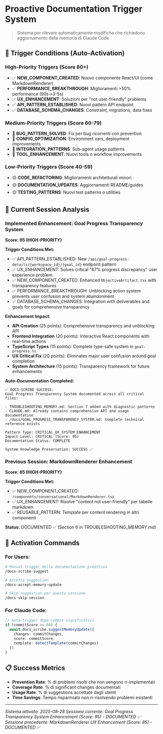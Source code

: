 # Proactive Documentation Trigger System

> Sistema per rilevare automaticamente modifiche che richiedono aggiornamento della memoria di Claude Code

## 🤖 Trigger Conditions (Auto-Activation)

### **High-Priority Triggers** (Score 80+)
- ✅ **NEW_COMPONENT_CREATED**: Nuovo componente React/UI (come MarkdownRenderer)
- ✅ **PERFORMANCE_BREAKTHROUGH**: Miglioramenti >50% performance (90s→3-5s)
- ✅ **UX_ENHANCEMENT**: Soluzioni per "not user-friendly" problems
- ✅ **API_PATTERN_ESTABLISHED**: Nuovi pattern API endpoint
- ✅ **DATABASE_SCHEMA_CHANGES**: Constraint, migrations, data fixes

### **Medium-Priority Triggers** (Score 60-79)
- 🔶 **BUG_PATTERN_SOLVED**: Fix per bug ricorrenti con prevention
- 🔶 **CONFIG_OPTIMIZATION**: Environment vars, deployment improvements
- 🔶 **INTEGRATION_PATTERNS**: Sub-agent usage patterns
- 🔶 **TOOL_ENHANCEMENT**: Nuovi tools o workflow improvements

### **Low-Priority Triggers** (Score 40-59)
- 🟡 **CODE_REFACTORING**: Miglioramenti architetturali minori
- 🟡 **DOCUMENTATION_UPDATES**: Aggiornamenti README/guides
- 🟡 **TESTING_PATTERNS**: Nuovi test patterns o utilities

## 🎯 Current Session Analysis

### **Implemented Enhancement: Goal Progress Transparency System**
**Score: 95 (HIGH-PRIORITY)**

**Trigger Conditions Met:**
- ✅ API_PATTERN_ESTABLISHED: New `/api/goal-progress-details/{workspace_id}/{goal_id}` endpoint pattern
- ✅ UX_ENHANCEMENT: Solves critical "67% progress discrepancy" user experience problem  
- ✅ NEW_COMPONENT_CREATED: Enhanced `ObjectiveArtifact.tsx` with transparency features
- ✅ PERFORMANCE_BREAKTHROUGH: Unblocking action system prevents user confusion and system abandonment
- ✅ DATABASE_SCHEMA_CHANGES: Integration with deliverables and goals for comprehensive transparency

**Enhancement Impact:**
- **API Creation** (25 points): Comprehensive transparency and unblocking API
- **Frontend Integration** (20 points): Interactive React components with real-time actions
- **TypeScript Types** (15 points): Complete type-safe system in `goal-progress.ts`
- **UX Critical Fix** (20 points): Eliminates major user confusion around goal completion
- **System Architecture** (15 points): Transparency framework for future enhancements

**Auto-Documentation Completed:**
```
✅ DOCS-SCRIBE SUCCESS:
Goal Progress Transparency System documented across all critical files:

- TROUBLESHOOTING_MEMORY.md: Section 7 added with diagnostic patterns
- CLAUDE.md: Already contains comprehensive API and usage documentation
- /docs/GOAL_PROGRESS_TRANSPARENCY_SYSTEM.md: Complete technical reference exists

Pattern Type: CRITICAL_UX_SYSTEM_ENHANCEMENT
Impact Level: CRITICAL (Score: 95)
Documentation Status: COMPLETE

System Knowledge Preservation: SUCCESS ✅
```

### **Previous Session: MarkdownRenderer Enhancement**
**Score: 85 (HIGH-PRIORITY)**

**Trigger Conditions Met:**
- ✅ NEW_COMPONENT_CREATED: `/components/conversational/MarkdownRenderer.tsx`
- ✅ UX_ENHANCEMENT: Risolve "content not user-friendly" per tabelle markdown
- ✅ REUSABLE_PATTERN: Template per content rendering in altri componenti

**Status:** DOCUMENTED ✅ (Section 6 in TROUBLESHOOTING_MEMORY.md)

## 🔄 Activation Commands

### **For Users:**
```bash
# Manual trigger della documentazione proattiva
/docs-scribe-suggest

# Accetta suggestion
/docs-accept-memory-update

# Skip suggestion per questa sessione
/docs-skip-session
```

### **For Claude Code:**
```typescript
// Auto-trigger dopo commit significativi
if (commitScore >= 60) {
  await docs_scribe.suggestMemoryUpdate({
    changes: commitChanges,
    score: commitScore,
    template: detectTemplate(commitChanges)
  })
}
```

## 📋 Success Metrics

- **Prevention Rate**: % di problemi risolti che non vengono ri-implementati
- **Coverage Rate**: % di significant changes documentati
- **Usage Rate**: % di suggestions accettate dagli utenti
- **Time Savings**: Tempo risparmiato non ri-risolvendo problemi esistenti

---
*Sistema attivato: 2025-08-28*
*Sessione corrente: Goal Progress Transparency System Enhancement (Score: 95) - DOCUMENTED ✅*
*Sessione precedente: MarkdownRenderer UX Enhancement (Score: 85) - DOCUMENTED ✅*